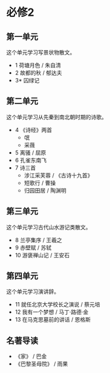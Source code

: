 # 必修2

## 第一单元

这个单元学习写景状物散文。

- 1 荷塘月色 / 朱自清
- 2 故都的秋 / 郁达夫
- 3* 囚绿记

## 第二单元

这个单元学习从先秦到南北朝时期的诗歌。

- 4 《诗经》两首
  - 氓
  - 采薇
- 5 离骚 / 屈原
- 6 孔雀东南飞
- 7 诗三首
  - 涉江采芙蓉 / 《古诗十九首》
  - 短歌行 / 曹操
  - 归园田居 / 陶渊明

## 第三单元

这个单元学习古代山水游记类散文。

- 8 兰亭集序 / 王羲之
- 9 赤壁赋 / 苏轼
- 10 游褒禅山记 / 王安石

## 第四单元

这个单元学习演讲辞。

- 11 就任北京大学校长之演说 / 蔡元培
- 12 我有一个梦想 / 马丁·路德·金
- 13 在马克思墓前的讲话 / 恩格斯

## 名著导读

- 《家》 / 巴金
- 《巴黎圣母院》 / 雨果
